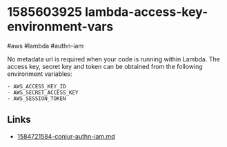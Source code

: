 # 1585603925 lambda-access-key-environment-vars
#aws #lambda #authn-iam

No metadata url is required when your code is running within Lambda.
The access key, secret key and token can be obtained from the following environment variables:
```
- AWS_ACCESS_KEY_ID
- AWS_SECRET_ACCESS_KEY
- AWS_SESSION_TOKEN
```   

## Links
- [1584721584-conjur-authn-iam.md](1584721584-conjur-authn-iam.md)
